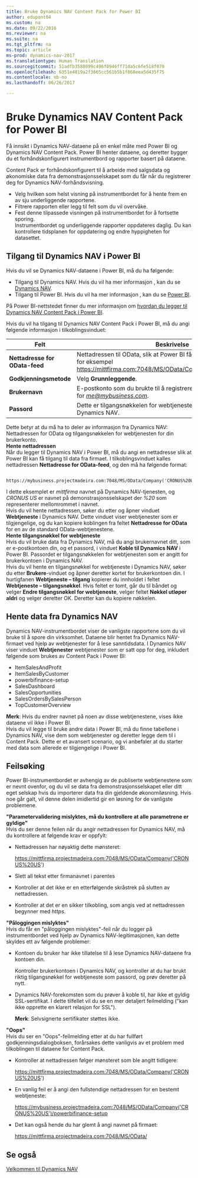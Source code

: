 ```yaml
---
title: Bruke Dynamics NAV Content Pack for Power BI
author: edupont04
ms.custom: na
ms.date: 09/22/2016
ms.reviewer: na
ms.suite: na
ms.tgt_pltfrm: na
ms.topic: article
ms-prod: dynamics-nav-2017
ms.translationtype: Human Translation
ms.sourcegitcommit: 51adfb3588099c496f0946ff71da5c6fe518f070
ms.openlocfilehash: 6351e4819a2f3665cc561b5b1f868eea5d435f75
ms.contentlocale: nb-no
ms.lasthandoff: 06/26/2017

---
```


# <a name="using-the-dynamics-nav-content-pack-for-power-bi"></a>Bruke Dynamics NAV Content Pack for Power BI
Få innsikt i Dynamics NAV-dataene på en enkel måte med Power BI og Dynamics NAV Content Pack. Power BI henter dataene, og deretter bygger du et forhåndskonfigurert instrumentbord og rapporter basert på dataene.  

Content Pack er forhåndskonfigurert til å arbeide med salgsdata og økonomiske data fra demonstrasjonsselskapet som du får når du registrerer deg for Dynamics NAV-forhåndsvisning.  

- Velg hvilken som helst visning på instrumentbordet for å hente frem en av sju underliggende rapportene.  
- Filtrere rapporten eller legg til felt som du vil overvåke.  
- Fest denne tilpassede visningen på instrumentbordet for å fortsette sporing.  
Instrumentbordet og underliggende rapporter oppdateres daglig. Du kan kontrollere tidsplanen for oppdatering og endre hyppigheten for datasettet.  

## <a name="accessing-dynamics-nav-in-power-bi"></a>Tilgang til Dynamics NAV i Power BI
Hvis du vil se Dynamics NAV-dataene i Power BI, må du ha følgende:  

- Tilgang til Dynamics NAV. Hvis du vil ha mer informasjon , kan du se [Dynamics NAV](http://go.microsoft.com/fwlink/?LinkID=759714).  
- Tilgang til Power BI. Hvis du vil ha mer informasjon , kan du se [Power BI](https://powerbi.microsoft.com).

På Power BI-nettstedet finner du mer informasjon om [hvordan du legger til Dynamics NAV Content Pack i Power BI](http://go.microsoft.com/fwlink/?LinkID=760850).  

Hvis du vil ha tilgang til Dynamics NAV Content Pack i Power BI, må du angi følgende informasjon i tilkoblingsvinduet:

| Felt       | Beskrivelse              |
|-------------|--------------------------|
|**Nettadresse for OData-feed**|Nettadressen til OData, slik at Power BI får tilgang til data fra firmaet, for eksempel https://mittfirma.com:7048/MS/OData/Company('CRONUS%20US').|
|**Godkjenningsmetode**|Velg **Grunnleggende**.|
|**Brukernavn**|E-postkonto som du brukte til å registrere deg for Dynamics NAV, for *me@mybusiness.com*.|
|**Passord**|Dette er tilgangsnøkkelen for webtjenesten for brukerkontoen i Dynamics NAV.|

Dette betyr at du må ha to deler av informasjon fra Dynamics NAV: Nettadressen for OData og tilgangsnøkkelen for webtjenesten for din brukerkonto.  
**Hente nettadressen**  
Når du legger til Dynamics NAV i Power BI, må du angi en nettadresse slik at Power BI kan få tilgang til data fra firmaet. I tilkoblingsvinduet kalles nettadressen **Nettadresse for OData-feed**, og den må ha følgende format:

         https://mybusiness.projectmadeira.com:7048/MS/OData/Company('CRONUS%20US')  
I dette eksemplet er *mittfirma* navnet på Dynamics NAV-tjenesten, og *CRONUS US* er navnet på demonstrasjonsselskapet der *%20* som representerer mellomrommet i navnet.   
Hvis du vil hente nettadressen, søker du etter og åpner vinduet **Webtjeneste** i Dynamics NAV. Dette vinduet viser webtjenester som er tilgjengelige, og du kan kopiere koblingen fra feltet **Nettadresse for OData** for en av de standard OData-webtjenestene.  
**Hente tilgangsnøkkel for webtjeneste**  
Hvis du vil bruke data fra Dynamics NAV, må du angi brukernavnet ditt, som er e-postkontoen din, og et passord, i vinduet **Koble til Dynamics NAV** i Power BI. Passordet er tilgangsnøkkelen for webtjenesten som er angitt for brukerkontoen i Dynamics NAV.  
Hvis du vil hente en tilgangsnøkkel for webtjeneste i Dynamics NAV, søker du etter **Brukere**-vinduet og åpner deretter kortet for brukerkontoen din. I hurtigfanen **Webtjeneste – tilgang** kopierer du innholdet i feltet **Webtjeneste – tilgangsnøkkel**. Hvis feltet er tomt, går du til båndet og velger **Endre tilgangsnøkkel for webtjeneste**, velger feltet **Nøkkel utløper aldri** og velger deretter OK. Deretter kan du kopiere nøkkelen.  

## <a name="getting-data-from-dynamics-nav"></a>Hente data fra Dynamics NAV
Dynamics NAV-instrumentbordet viser de vanligste rapportene som du vil bruke til å spore din virksomhet. Dataene blir hentet fra Dynamics NAV-firmaet ved hjelp av webtjenester for å lese sanntidsdata. I Dynamics NAV viser vinduet **Webtjenester** webtjenester som er satt opp for deg, inkludert følgende som brukes av Content Pack i Power BI:  

- ItemSalesAndProfit  
- ItemSalesByCustomer  
- powerbifinance-setup  
- SalesDashboard  
- SalesOpportunities  
- SalesOrdersBySalesPerson  
- TopCustomerOverview  

**Merk**: Hvis du endrer navnet på noen av disse webtjenestene, vises ikke dataene vil ikke i Power BI.  
Hvis du vil legge til bruke andre data i Power BI, må du finne tabellene i Dynamics NAV, vise dem som webtjenester og deretter legge dem til i Content Pack. Dette er et avansert scenario, og vi anbefaler at du starter med data som allerede er tilgjengelige i Power BI.  

## <a name="troubleshooting"></a>Feilsøking
Power BI-instrumentbordet er avhengig av de publiserte webtjenestene som er nevnt ovenfor, og du vil se data fra demonstrasjonsselskapet eller ditt eget selskap hvis du importerer data fra din gjeldende økonomiløsning. Hvis noe går galt, vil denne delen imidlertid gir en løsning for de vanligste problemene.  

**"Parametervalidering mislyktes, må du kontrollere at alle parametrene er gyldige"**  
Hvis du ser denne feilen når du angir nettadressen for Dynamics NAV, må du kontrollere at følgende krav er oppfylt:  

- Nettadressen har nøyaktig dette mønsteret:

    https://mittfirma.projectmadeira.com:7048/MS/OData/Company('CRONUS%20US')  
- Slett all tekst etter firmanavnet i parentes  
- Kontroller at det ikke er en etterfølgende skråstrek på slutten av nettadressen.  
- Kontroller at det er en sikker tilkobling, som angis ved at nettadressen begynner med *https*.  


**"Påloggingen mislyktes"**  
Hvis du får en "påloggingen mislyktes"-feil når du logger på instrumentbordet ved hjelp av Dynamics NAV-legitimasjonen, kan dette skyldes ett av følgende problemer:

* Kontoen du bruker har ikke tillatelse til å lese Dynamics NAV-dataene fra kontoen din.

    Kontroller brukerkontoen i Dynamics NAV, og kontroller at du har brukt riktig tilgangsnøkkel for webtjeneste som passord, og prøv deretter på nytt.  
* Dynamics NAV-forekomsten som du prøver å koble til, har ikke et gyldig SSL-sertifikat. I dette tilfellet vil du se en mer detaljert feilmelding ("kan ikke opprette en klarert relasjon for SSL").

    **Merk**: Selvsignerte sertifikater støttes ikke.  


**"Oops"**  
Hvis du ser en "Oops"-feilmelding etter at du har fullført godkjenningsdialogboksen, forårsakes dette vanligvis av et problem med tilkoblingen til dataene for Content Pack.

* Kontroller at nettadressen følger mønsteret som ble angitt tidligere:

    https://mittfirma.projectmadeira.com:7048/MS/OData/Company('CRONUS%20US')  
* En vanlig feil er å angi den fullstendige nettadressen for en bestemt webtjeneste:

    https://mybusiness.projectmadeira.com:7048/MS/OData/Company('CRONUS%20US')/powerbifinance-setup  
* Det kan også hende du har glemt å angi navnet på firmaet:

    https://mittfirma.projectmadeira.com:7048/MS/OData/  


## <a name="see-also"></a>Se også
[Velkommen til Dynamics NAV](across-get-started.md)  

